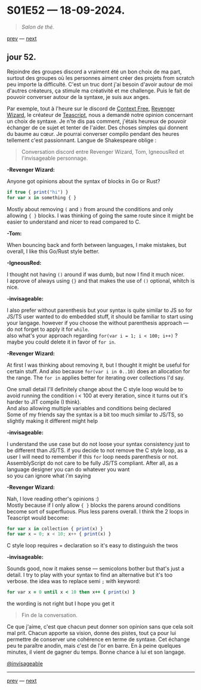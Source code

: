 # S01E52 — 18-09-2024.

> *Salon de thé.*

[prev](S01E51-17-09-2024.md) — [next](S01E53-19-09-2024.md)

## jour 52.

Rejoindre des groupes discord a vraiment été un bon choix de ma part, surtout des groupes où les personnes aiment créer des projets from scratch peu importe la difficulté. C'est un truc dont j'ai besoin d'avoir autour de moi d'autres créateurs, ça stimule ma créativité et me challenge. Puis le fait de pouvoir converser autour de la syntaxe, je suis aux anges.

Par exemple, tout à l'heure sur le discord de [Context Free](https://www.youtube.com/@contextfree), [Revenger Wizard](https://github.com/RevengerWizard), le créateur de [Teascript](https://github.com/RevengerWizard/teascript), nous a demandé notre opinion concernant un choix de syntaxe. Je n'te dis pas comment, j'étais heureux de pouvoir échanger de ce sujet et tenter de l'aider. Des choses simples qui donnent du baume au cœur. Je pourrai converser compilo pendant des heures tellement c'est passionnant. Langue de Shakespeare oblige :

> Conversation discord entre Revenger Wizard, Tom, IgneousRed et l'invisageable personnage.

**-Revenger Wizard:**

Anyone got opinions about the syntax of blocks in Go or Rust?

```js
if true { print("hi") }
for var x in something { }
```

Mostly about removing `(` and `)` from around the conditions and only allowing `{ }` blocks. I was thinking of going the same route since it might be easier to understand and nicer to read compared to C.

**-Tom:**

When bouncing back and forth between languages, I make mistakes, but overall, I like this Go/Rust style better.

**-IgneousRed:**

I thought not having `()` around if was dumb, but now I find it much nicer.   
I approve of always using `{}` and that makes the use of `()` optional, whitch is nice.   

**-invisageable:**

I also prefer without parenthesis but your syntax is quite similar to JS so for JS/TS user wanted to do embedded stuff, it should be familiar to start using your langage. however if you choose the without parenthesis approach — do not forget to apply it for `while`.    
also what's your approach regarding `for(var i = 1; i < 100; i++)` ? maybe you could delete it in favor of `for in`.

**-Revenger Wizard:**

At first I was thinking about removing it, but I thought it might be useful for certain stuff. And also because `for(var i in 0..10)` does an allocation for the range. The `for in` applies better for iterating over collections I'd say.   

One small detail I'll definitely change about the C style loop would be to avoid running the condition i < 100 at every iteration, since it turns out it's harder to JIT compile (I think).   
And also allowing multiple variables and conditions being declared    
Some of my friends say the syntax is a bit too much similar to JS/TS, so slightly making it different might help    

**-invisageable:**

I understand the use case but do not loose your syntax consistency just to be different than JS/TS. if you decide to not remove the C style loop, as a user I will need to remember if this `for` loop needs parenthesis or not. AssemblyScript do not care to be fully JS/TS compliant. After all, as a language designer you can do whatever you want    
so you can ignore what i'm saying

**-Revenger Wizard:**

Nah, I love reading other's opinions :)   
Mostly because if I only allow `{ }` blocks the parens around conditions become sort of superfluous. Plus less parens overall. I think the 2 loops in Teascript would become:   

```js
for var x in collection { print(x) }
for var x = 0; x < 10; x++ { print(x) }
```

C style loop requires = declaration so it's easy to distinguish the twos

**-invisageable:**

Sounds good, now it makes sense — semicolons bother but that's just a detail. I try to play with your syntax to find an alternative but it's too verbose. the idea was to replace semi `;` with keyword:    

```rb
for var x = 0 until x < 10 then x++ { print(x) }
```

the wording is not right but I hope you get it    

> Fin de la conversation.

Ce que j'aime, c'est que chacun peut donner son opinion sans que cela soit mal prit. Chacun apporte sa vision, donne des pistes, tout ça pour lui permettre de conserver une cohérence en terme de syntaxe. Cet échange peu te paraître anodin, mais c'est de l'or en barre. En à peine quelques minutes, il vient de gagner du temps. Bonne chance à lui et son langage.

[@invisageable](https://twitter.com/invisageable)   

---

[prev](S01E51-17-09-2024.md) — [next](S01E53-19-09-2024.md)   

